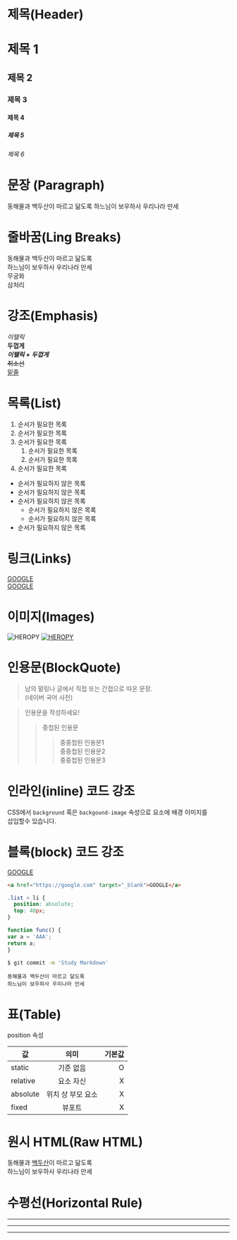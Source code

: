 # 제목(Header)

# 제목 1
## 제목 2
### 제목 3
#### 제목 4
##### 제목 5
###### 제목 6

# 문장 (Paragraph)

동해물과 백두산이 마르고 닮도록
하느님이 보우하사 우리나라 만세

# 줄바꿈(Ling Breaks)

동해물과 백두산이 마르고 닮도록  
하느님이 보우하사 우리나라 만세  
무궁화<br/>
삼처리

# 강조(Emphasis)

_이텔릭_  
**두껍게**  
**_이텔릭 + 두껍게_**  
~~취소선~~  
<u>밑줄</u>  

# 목록(List)

1. 순서가 필요한 목록
1. 순서가 필요한 목록
1. 순서가 필요한 목록
    1. 순서가 필요한 목록
    1. 순서가 필요한 목록
1. 순서가 필요한 목록


- 순서가 필요하지 않은 목록
- 순서가 필요하지 않은 목록
- 순서가 필요하지 않은 목록
    - 순서가 필요하지 않은 목록
    - 순서가 필요하지 않은 목록
- 순서가 필요하지 않은 목록


# 링크(Links)

<a  href="https://google.com" title="google로 이동">GOOGLE</a>  
[GOOGLE](https://google.com "google로 이동")


# 이미지(Images)

![HEROPY](https://heropy.blog/css/images/logo.png)
[![HEROPY](https://heropy.blog/css/images/logo.png)](https://heropy.blog/)


# 인용문(BlockQuote)

> 남의 말링나 글에서 직접 또는 간접으로 따온 문장.  
> (네이버 국어 사전)

> 인용문을 작성하세요!
>> 중첩된 인용문
>>> 중중첩된 인용문1  
>>> 중중첩된 인용문2  
>>> 중중첩된 인용문3


# 인라인(inline) 코드 강조

CSS에서 `background` 혹은 `backgound-image` 속성으로 요소에 배경 이미지를  
삽입할수 있습니다.


# 블록(block) 코드 강조 

<a href="https://google.com" target="_blank">GOOGLE</a>

```html
<a href="https://google.com" target="_blank">GOOGLE</a>
```

```css
.list > li {
  position: absolute;
  top: 40px;
}
```

```javascript 
function func() {
var a = 'AAA';
return a;
}
```

```bash
$ git commit -m 'Study Markdown'
```

```plaintext
동해물과 백두산이 마르고 닮도록
하느님이 보우하사 우리나라 만세
```

# 표(Table)

position 속성

값 | 의미 | 기본값
--|:--:|--:
static | 기준 없음 | O
relative | 요소 자신 | X
absolute | 위치 상 부모 요소 | X
fixed | 뷰포트 | X


# 원시 HTML(Raw HTML)

동해물과 <span style="text-decoration: underline;">백두산</span>이 마르고 닮도록<br/>
하느님이 보우하사 우리나라 만세

# 수평선(Horizontal Rule)

---

***
___

